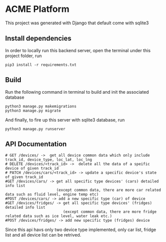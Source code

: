 # ACME Platform

This project was generated with Django that default come with sqlite3

## Install dependencies

In order to locally run this backend server, open the terminal under this project folder, run 
```
pip3 install -r requirements.txt
```

## Build
Run the following command in terminal to build and init the associated database
```
python3 manage.py makemigrations
python3 manage.py migrate
```

And finally, to fire up this server with sqlite3 database, run 
```
python3 manage.py runserver
```

## API Documentation
```
# GET /devices/ ->  get all device common data which only include track_id, device_type, loc_lat, loc_lng
# DELETE /devices/<track_id> ->  delete all the data of a speific device of given track_id
# PATCH /devices/cars/<track_id> -> update a specific device's state of given track_id
#GET /devices/cars/ -> get all specific type devices' (cars) detailed info list 
                       (except common data, there are more car related data such as fluid level, engine temp etc)
#POST /devices/cars/ -> add a new specific type (car) of device 
#GET /devices/fridges/ -> get all specific type devices' (fridges) detailed info list
                          (except common data, there are more fridge related data such as ice level, water leak etc.)
#POST /devices/fridges/ -> add new specific type (fridges) device 
```
Since this api havs only two device type implemented, only car list, fridge list and all device list can be retrived. 

